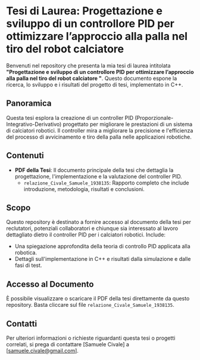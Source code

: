 # Tesi di Laurea: Progettazione e sviluppo di un controllore PID per ottimizzare l’approccio alla palla nel tiro del robot calciatore

Benvenuti nel repository che presenta la mia tesi di laurea intitolata **"Progettazione e sviluppo di un controllore PID per ottimizzare l’approccio alla palla nel tiro del robot calciatore
"**. Questo documento espone la ricerca, lo sviluppo e i risultati del progetto di tesi, implementato in C++.

## Panoramica

Questa tesi esplora la creazione di un controller PID (Proporzionale-Integrativo-Derivativo) progettato per migliorare le prestazioni di un sistema di calciatori robotici. Il controller mira a migliorare la precisione e l'efficienza del processo di avvicinamento e tiro della palla nelle applicazioni robotiche.

## Contenuti

- **PDF della Tesi**: Il documento principale della tesi che dettaglia la progettazione, l'implementazione e la valutazione del controller PID.
  - `relazione_Civale_Samuele_1938135`: Rapporto completo che include introduzione, metodologia, risultati e conclusioni.

## Scopo

Questo repository è destinato a fornire accesso al documento della tesi per reclutatori, potenziali collaboratori e chiunque sia interessato al lavoro dettagliato dietro il controller PID per i calciatori robotici. Include:

- Una spiegazione approfondita della teoria di controllo PID applicata alla robotica.
- Dettagli sull'implementazione in C++ e risultati dalla simulazione e dalle fasi di test.

## Accesso al Documento

È possibile visualizzare o scaricare il PDF della tesi direttamente da questo repository. Basta cliccare sul file `relazione_Civale_Samuele_1938135`.

## Contatti

Per ulteriori informazioni o richieste riguardanti questa tesi o progetti correlati, si prega di contattare [Samuele Civale] a [samuele.civale@gmail.com].

